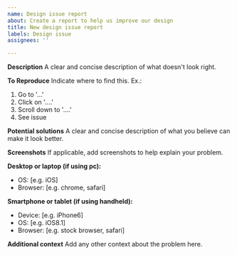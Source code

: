 ```yaml
---
name: Design issue report
about: Create a report to help us improve our design
title: New design issue report
labels: Design issue
assignees: ''

---
```


**Description**
A clear and concise description of what doesn't look right.

**To Reproduce**
Indicate where to find this. Ex.:
1. Go to '...'
2. Click on '....'
3. Scroll down to '....'
4. See issue

**Potential solutions**
A clear and concise description of what you believe can make it look better.

**Screenshots**
If applicable, add screenshots to help explain your problem.

**Desktop or laptop (if using pc):**
 - OS: [e.g. iOS]
 - Browser: [e.g. chrome, safari]

**Smartphone or tablet (if using handheld):**
 - Device: [e.g. iPhone6]
 - OS: [e.g. iOS8.1]
 - Browser: [e.g. stock browser, safari]

**Additional context**
Add any other context about the problem here.

